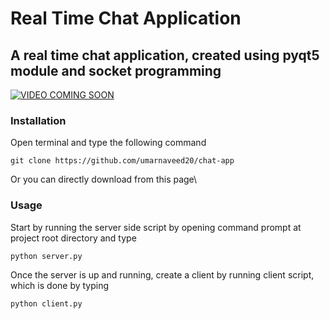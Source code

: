 # Real Time Chat Application
## A real time chat application, created using pyqt5 module and socket programming
[![VIDEO COMING SOON](https://img.youtube.com/vi/cV-syT1fO2c/0.jpg)](https://youtu.be/cV-syT1fO2c)
### Installation
Open terminal and type the following command
```
git clone https://github.com/umarnaveed20/chat-app
```
Or you can directly download from this page\

### Usage
Start by running the server side script by opening command prompt at project root directory and type
```
python server.py
```
Once the server is up and running, create a client by running client script, which is done by typing
```
python client.py
```
